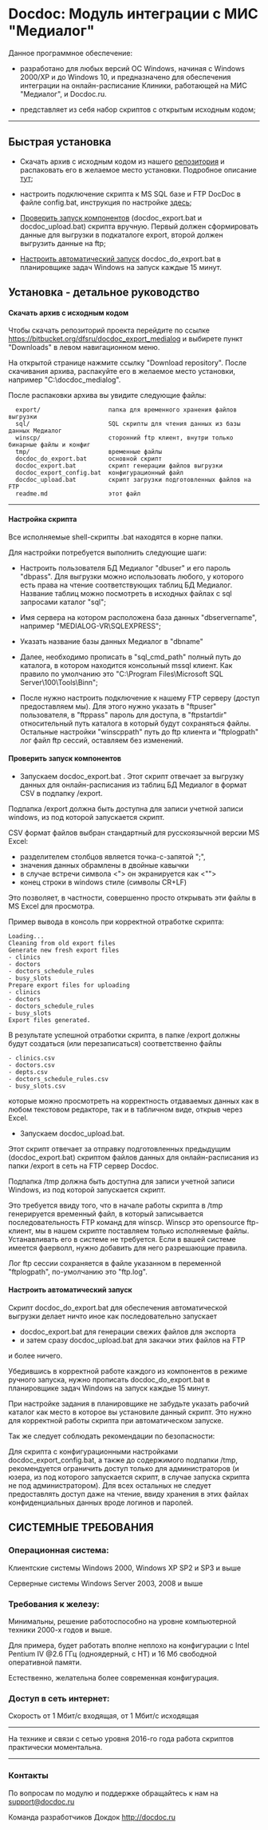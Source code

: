 Docdoc: Модуль интеграции с МИС "Медиалог"
===========================================

Данное программное обеспечение:

- разработано для любых 
версий ОС Windows, начиная с Windows 2000/XP и до Windows 10, и 
предназначено для обеспечения интеграции на онлайн-расписание Клиники, 
работающей на МИС "Медиалог", и Docdoc.ru.

- представляет из себя набор скриптов с открытым исходным кодом;

---


Быстрая установка
---------

- Скачать архив с исходным кодом из нашего [репозитория](https://bitbucket.org/dfsru/docdoc_export_medialog/get/75f54e2355fb.zip) и распаковать его в желаемое
место установки. Подробное описание [тут](#markdown-header-_1);
- настроить подключение скрипта к MS SQL базе и FTP DocDoc в файле config.bat, инструкция по настройке [здесь](#markdown-header-_2);

- [Проверить запуск компонентов](#markdown-header-_3) (docdoc_export.bat и docdoc_upload.bat) скрипта вручную. Первый 
должен сформировать данные для выгрузки в подкаталоге export, второй должен выгрузить данные на ftp;

- [Настроить автоматический запуск](#markdown-header-_4) docdoc_do_export.bat в планировщике задач Windows на запуск
каждые 15 минут.

Установка - детальное руководство
---------

#### Скачать архив с исходным кодом

Чтобы скачать репозиторий проекта перейдите по ссылке https://bitbucket.org/dfsru/docdoc_export_medialog и выбирете пункт "Downloads" в левом навигационном меню.

На открытой странице нажмите ссылку "Download repository". После скачивания архива, распакуйте его в желаемое
место установки, например "C:\docdoc_medialog".

После распаковки архива вы увидите следующие файлы:

      export/                   папка для временного хранения файлов выгрузки
      sql/                      SQL скрипты для чтения данных из базы данных Медиалог
      winscp/                   сторонний ftp клиент, внутри только бинарные файлы и конфиг
      tmp/                      временные файлы
      docdoc_do_export.bat      основной скрипт
      docdoc_export.bat         скрипт генерации файлов выгрузки
      docdoc_export_config.bat  конфигурационный файл
      docdoc_upload.bat         скрипт загрузки подготовленных файлов на FTP
      readme.md                 этот файл

---

#### Настройка скрипта

Все исполняемые shell-скрипты .bat находятся в корне папки.

Для настройки потребуется выполнить следующие шаги:

- Настроить пользователя БД Медиалог "dbuser" и его пароль "dbpass". Для выгрузки можно использовать любого, у которого есть права 
на чтение соответствующих таблиц БД Медиалог. Название таблиц можно посмотреть в исходных файлах
с sql запросами каталог "sql";

- Имя сервера на котором расположена база данных "dbservername", например "MEDIALOG-VR\SQLEXPRESS";

- Указать название базы данных Медиалог в "dbname"

- Далее, необходимо прописать в "sql_cmd_path" полный путь до каталога, в котором
находится консольный mssql клиент. Как правило по умолчанию это "C:\Program Files\Microsoft SQL Server\100\Tools\Binn\";

- После нужно настроить подключение к нашему FTP серверу (доступ предоставляем мы). 
Для этого нужно указать в "ftpuser" пользователя, в "ftppass" пароль для доступа,
в "ftpstartdir" относительный путь каталога в который будут сохраняться файлы.
Остальные настройки "winscppath" путь до ftp клиента и "ftplogpath" лог файл ftp сессий,
оставляем без изменений.

#### Проверить запуск компонентов

- Запускаем docdoc_export.bat . Этот скрипт отвечает за выгрузку данных для
онлайн-расписания из таблиц БД Медиалог в формат CSV в подпапку /export.

Подпапка /export должна быть доступна для записи учетной записи windows, 
из под которой запускается скрипт.

CSV формат файлов выбран стандартный для русскоязычной версии MS Excel:

- разделителем столбцов является точка-с-запятой ";",
- значения данных обрамлены в двойные кавычки
- в случае встречи символа <"> он экранируется как <"">
- конец строки в windows стиле (символы CR+LF)

Это позволяет, в частности, совершенно просто открывать эти файлы в 
MS Excel для просмотра.

Пример вывода в консоль при корректной отработке скрипта:

    Loading...
    Cleaning from old export files
    Generate new fresh export files
    - clinics
    - doctors
    - doctors_schedule_rules
    - busy_slots    
    Prepare export files for uploading
    - clinics
    - doctors
    - doctors_schedule_rules
    - busy_slots
    Export files generated.

В результате успешной отработки скрипта, в папке /export должны будут
создаться (или перезаписаться) соответственно файлы

    - clinics.csv
    - doctors.csv
    - depts.csv
    - doctors_schedule_rules.csv
    - busy_slots.csv

которые можно просмотреть на корректность отдаваемых данных как в любом
текстовом редакторе, так и в табличном виде, открыв через Excel.

- Запускаем docdoc_upload.bat. 

Этот скрипт отвечает за отправку подготовленных предыдущим 
(docdoc_export.bat) скриптом файлов данных для онлайн-расписания
из папки /export в сеть на FTP сервер Docdoc.

Подпапка /tmp должна быть доступна для записи учетной записи Windows, 
из под которой запускается скрипт.

Это требуется ввиду того, что в начале работы скрипта в /tmp генерируется
временный файл, в который записывается последовательность FTP команд для winscp.
Winscp это opensource ftp-клиент, мы в нашем скрипте поставляем только исполняемые файлы.
Устанавливать его в системе не требуется. Если в вашей системе имеется фаерволл, нужно
добавить для него разрешающие правила.

Лог ftp сессии сохраняется в файле указанном в переменной "ftplogpath",
по-умолчанию это "ftp.log".

#### Настроить автоматический запуск

Скрипт docdoc_do_export.bat для обеспечения автоматической выгрузки делает
ничто иное как последовательно запускает

- docdoc_export.bat для генерации свежих файлов для экспорта
- и затем сразу docdoc_upload.bat для закачки этих файлов на FTP

и более ничего.

Убедившись в корректной работе каждого из компонентов в режиме ручного
запуска, нужно прописать docdoc_do_export.bat в планировщике задач 
Windows на запуск каждые 15 минут.

При настройке задания в планировщике не забудьте указать рабочий каталог
как место в которое вы установиле данный скрипт. Это нужно для корректной
работы скрипта при автоматическом запуске.

Так же следует соблюдать рекомендации по безопасности:

Для скрипта с конфигурационными настройками docdoc_export_config.bat,
а также до содержимого подпапки /tmp, рекомендуется  ограничить доступ
только для администраторов (и юзера, из под которого запускается скрипт,
в случае запуска скрипта не под администратором). Для всех остальных не
следует предоставлять доступ даже на чтение, ввиду хранения в этих файлах
конфиденциальных данных вроде логинов и паролей.

СИСТЕМНЫЕ ТРЕБОВАНИЯ
--------------------

### Операционная система:

Клиентские системы Windows 2000, Windows XP SP2 и SP3 и выше

Серверные системы Windows Server 2003, 2008 и выше


### Требования к железу:

Минимальны, решение работоспособно на уровне компьютерной
техники 2000-х годов и выше.

Для примера, будет работать вполне неплохо на конфигурации с
Intel Pentium IV @2.6 ГГц (одноядерный, с HT)
и 16 Мб свободной оперативной памяти.

Естественно, желательна более современная конфигурация.


### Доступ в сеть интернет:

Скорость от 1 Мбит/с входящая, от 1 Мбит/с исходящая

---

На технике и связи с сетью уровня 2016-го года работа скриптов практически моментальна.

---


### Контакты

По вопросам по модулю и поддержке обращайтесь к нам на support@docdoc.ru

Команда разработчиков Докдок
http://docdoc.ru